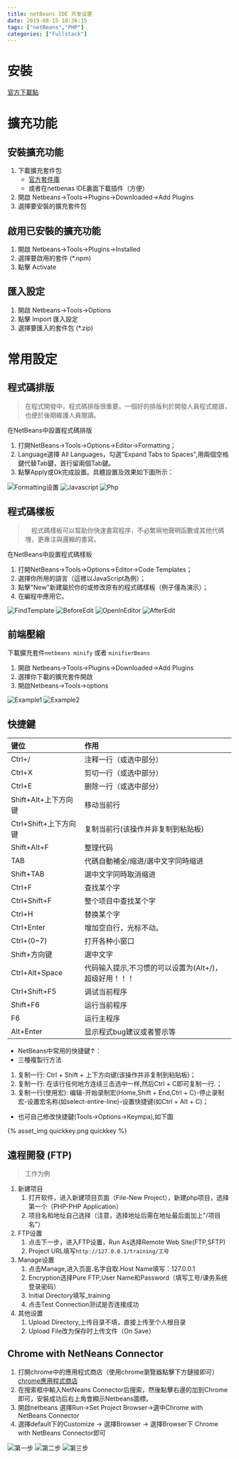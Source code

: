 ```yaml
---
title: netBeans IDE 开发设置
date: 2019-08-15 18:36:15
tags: ["netBeans","PHP"]
categories: ["Fullstack"]
---
```


# 安裝
[官方下載點](https://netbeans.org/)

# 擴充功能
## 安裝擴充功能
1. 下載擴充套件包  
    * [官方套件庫](http://plugins.netbeans.org/PluginPortal/)
    * 或者在netbenas IDE裏面下載插件（方便）
2. 開啟 Netbeans→Tools→Plugins→Downloaded→Add Plugins
3. 選擇要安裝的擴充套件包

## 啟用已安裝的擴充功能
1. 開啟 Netbeans→Tools→Plugins→Installed
2. 選擇要啟用的套件 (\*.npm)
3. 點擊 Activate

## 匯入設定
1. 開啟 Netbeans→Tools→Options
2. 點擊 Import 匯入設定
3. 選擇要匯入的套件包 (\*.zip)

# 常用設定
## 程式碼排版
> 在程式開發中，程式碼排版很重要。一個好的排版利於開發人員程式閱讀，也便於後期維護人員閱讀。

在NetBeans中設置程式碼排版
1. 打開NetBeans->Tools->Options->Editor->Formatting；
2. Language選擇 All Languages，勾選"Expand Tabs to Spaces",用兩個空格鍵代替Tab鍵，首行留兩個Tab鍵。
3. 點擊Apply或Ok完成設置。具體設置及效果如下圖所示：

![Formatting设置](images/Formatting.png)
![Javascript](images/Javascript.png)
![Php](images/Php.png)

## 程式碼樣板
>　程式碼樣板可以幫助你快速書寫程序，不必繁瑣地聲明函數或其他代碼塊，更專注與邏輯的書寫。

在NetBeans中設置程式碼樣板
1. 打開NetBeans→Tools→Options→Editor→Code Templates；
2. 選擇你所用的語言（這裡以JavaScript為例）；
3. 點擊"New"新建屬於你的或修改原有的程式碼樣板（例子僅為演示）；
4. 在編程中應用它。

![FindTemplate](images/FindTemplate.png)
![BeforeEdit](images/BeforeEdit.png)
![OpenInEditor](images/OpenInEditor.png)
![AfterEdit](images/AfterEdit.png)

## 前端壓縮
下載擴充套件`netbeans minify` 或者 `minifierBeans`
1. 開啟 Netbeans→Tools→Plugins→Downloaded→Add Plugins
2. 選擇你下載的擴充套件開啟
3. 開啟Netbeans→Tools→options

![Example1](images/Example1.png)
![Example2](images/Example2.png)

## 快捷鍵
|键位|作用|
|:--|:--|
|Ctrl+/|注释一行（或选中部分）|
|Ctrl+X|剪切一行（或选中部分）|
|Ctrl+E|删除一行（或选中部分）|
|Shift+Alt+上下方向键|移动当前行|
|Ctrl+Shift+上下方向键|复制当前行(该操作并非复制到粘贴板)|
|Shift+Alt+F|整理代码|
|TAB|代碼自動補全/缩进/選中文字同時缩进|
|Shift+TAB|選中文字同時取消缩进|
|Ctrl+F|查找某个字|
|Ctrl+Shift+F|整个项目中查找某个字|
|Ctrl+H|替换某个字|
|Ctrl+Enter|增加空白行，光标不动。|
|Ctrl+(0~7)|打开各种小窗口|
|Shift+方向键|選中文字|
|Ctrl+Alt+Space|代码输入提示,不习惯的可以设置为(Alt+/)，超级好用！！！|
|Ctrl+Shift+F5|调试当前程序|
|Shift+F6|运行当前程序|
|F6|运行主程序|
|Alt+Enter|显示程式bug建议或者警示等|

* NetBeans中常用的快捷鍵↑：  
* 三種複製行方法
 1. 复制一行: Ctrl + Shift + 上下方向键(该操作并非复制到粘贴板)；  
 2. 复制一行: 在该行任何地方连续三击选中一样,然后Ctrl + C即可复制一行.；  
 3. 复制一行(使用宏): 编辑-开始录制宏(Home,Shift + End,Ctrl + C)-停止录制宏-设置宏名称(如select-entire-line)-设置快捷键(如Ctrl + Alt + C)； 
* 也可自己修改快捷鍵(Tools→Options→Keympa),如下圖

{% asset_img quickkey.png quickkey %}

## 遠程開發 (FTP)
> 工作为例

1. 新建项目
    1. 打开软件，进入新建项目页面（File-New Project），新建php项目，选择第一个（PHP-PHP Application）
    2. 项目名和地址自己选择（注意，选择地址后需在地址最后面加上"/项目名"）
2. FTP设置
    1. 点击下一步，进入FTP设置，Run As选择Remote Web Site(FTP,SFTP)
    2. Project URL填写`http://127.0.0.1/training/工号`
3. Manage设置
    1. 点击Manage,进入页面.名字自取.Host Name填写：127.0.0.1
    2. Encryption选择Pure FTP,User Name和Password（填写工号/课务系统登录密码）
    3. Initial Directory填写_training
    4. 点击Test Connection测试是否连接成功
4. 其他设置
    1. Upload Directory,上传目录不填，直接上传至个人根目录
    2. Upload File改为保存时上传文件（On Save）

## Chrome with NetNeans Connector
1. 打開chrome中的應用程式商店（使用chrome瀏覽器點擊下方鏈接即可）  
[chrome應用程式商店](https://chrome.google.com/webstore/category/themes?hl=en-US/)
2. 在搜索框中輸入NetNeans Connector后搜索，然後點擊右邊的加到Chrome即可，安裝成功后右上角會顯示Netbeans圖標。
3. 開啟netbeans 選擇Run→Set Project Browser→選中Chrome with NetBeans Connector
4. 選擇default下的Customize → 選擇Browser → 選擇Browser下 Chrome with NetBeans Connector即可

![第一步](images/01.png)
![第二步](images/02.png)
![第三步](images/03.png)